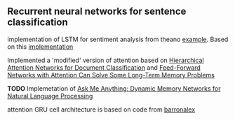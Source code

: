## Recurrent neural networks for sentence classification

implementation of LSTM for sentiment analysis from theano [example](http://deeplearning.net/tutorial/lstm.html).
Based on this [implementation](https://github.com/inikdom/neural-sentiment)

Implemented a 'modified' version of attention based on [Hierarchical Attention Networks for Document Classification](https://www.cs.cmu.edu/~diyiy/docs/naacl16.pdf) 
and [Feed-Forward Networks with Attention Can Solve Some Long-Term Memory Problems](https://arxiv.org/abs/1512.08756)

**TODO** Implemetation of [Ask Me Anything: Dynamic Memory Networks for Natural Language Processing](https://arxiv.org/abs/1506.07285) 

attention GRU cell architecture is based on code from [barronalex](https://github.com/barronalex/Dynamic-Memory-Networks-in-TensorFlow)

